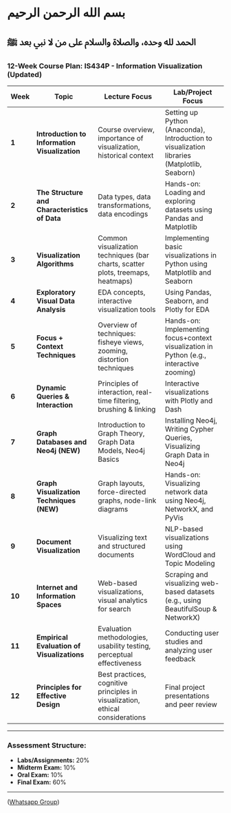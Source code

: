 # بسم الله الرحمن الرحيم

## الحمد لله وحده، والصلاة والسلام على من لا نبي بعد ﷺ

### **12-Week Course Plan: IS434P - Information Visualization (Updated)**  

| **Week** | **Topic** | **Lecture Focus** | **Lab/Project Focus** |
|----------|----------------------------|--------------------------------------------------|----------------------------------------------------|
| **1** | **Introduction to Information Visualization** | Course overview, importance of visualization, historical context | Setting up Python (Anaconda), Introduction to visualization libraries (Matplotlib, Seaborn) |
| **2** | **The Structure and Characteristics of Data** | Data types, data transformations, data encodings | Hands-on: Loading and exploring datasets using Pandas and Matplotlib |
| **3** | **Visualization Algorithms** | Common visualization techniques (bar charts, scatter plots, treemaps, heatmaps) | Implementing basic visualizations in Python using Matplotlib and Seaborn |
| **4** | **Exploratory Visual Data Analysis** | EDA concepts, interactive visualization tools | Using Pandas, Seaborn, and Plotly for EDA |
| **5** | **Focus + Context Techniques** | Overview of techniques: fisheye views, zooming, distortion techniques | Hands-on: Implementing focus+context visualization in Python (e.g., interactive zooming) |
| **6** | **Dynamic Queries & Interaction** | Principles of interaction, real-time filtering, brushing & linking | Interactive visualizations with Plotly and Dash |
| **7** | **Graph Databases and Neo4j (NEW)** | Introduction to Graph Theory, Graph Data Models, Neo4j Basics | Installing Neo4j, Writing Cypher Queries, Visualizing Graph Data in Neo4j |
| **8** | **Graph Visualization Techniques (NEW)** | Graph layouts, force-directed graphs, node-link diagrams | Hands-on: Visualizing network data using Neo4j, NetworkX, and PyVis |
| **9** | **Document Visualization** | Visualizing text and structured documents | NLP-based visualizations using WordCloud and Topic Modeling |
| **10** | **Internet and Information Spaces** | Web-based visualizations, visual analytics for search | Scraping and visualizing web-based datasets (e.g., using BeautifulSoup & NetworkX) |
| **11** | **Empirical Evaluation of Visualizations** | Evaluation methodologies, usability testing, perceptual effectiveness | Conducting user studies and analyzing user feedback |
| **12** | **Principles for Effective Design** | Best practices, cognitive principles in visualization, ethical considerations | Final project presentations and peer review |

---

### **Assessment Structure:**
- **Labs/Assignments:** 20%  
- **Midterm Exam:** 10%
- **Oral Exam:** 10%  
- **Final Exam:** 60%  

---

([Whatsapp Group](https://chat.whatsapp.com/Ldugp126gWoHA1DKTVJpR4))
